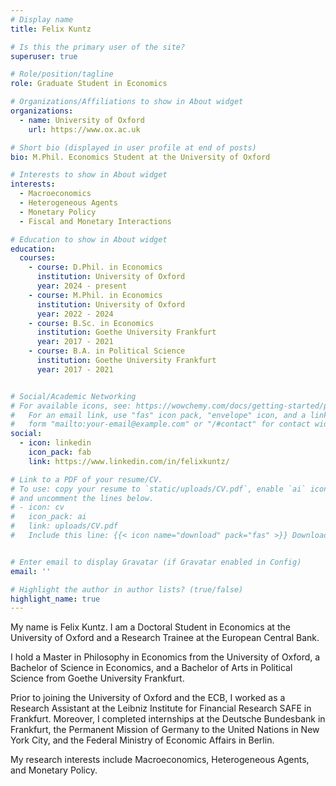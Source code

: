 ```yaml
---
# Display name
title: Felix Kuntz

# Is this the primary user of the site?
superuser: true

# Role/position/tagline
role: Graduate Student in Economics

# Organizations/Affiliations to show in About widget
organizations:
  - name: University of Oxford
    url: https://www.ox.ac.uk

# Short bio (displayed in user profile at end of posts)
bio: M.Phil. Economics Student at the University of Oxford

# Interests to show in About widget
interests:
  - Macroeconomics
  - Heterogeneous Agents 
  - Monetary Policy
  - Fiscal and Monetary Interactions

# Education to show in About widget
education:
  courses:
    - course: D.Phil. in Economics
      institution: University of Oxford
      year: 2024 - present
    - course: M.Phil. in Economics
      institution: University of Oxford
      year: 2022 - 2024
    - course: B.Sc. in Economics
      institution: Goethe University Frankfurt
      year: 2017 - 2021
    - course: B.A. in Political Science
      institution: Goethe University Frankfurt
      year: 2017 - 2021


# Social/Academic Networking
# For available icons, see: https://wowchemy.com/docs/getting-started/page-builder/#icons
#   For an email link, use "fas" icon pack, "envelope" icon, and a link in the
#   form "mailto:your-email@example.com" or "/#contact" for contact widget.
social:
  - icon: linkedin
    icon_pack: fab
    link: https://www.linkedin.com/in/felixkuntz/

# Link to a PDF of your resume/CV.
# To use: copy your resume to `static/uploads/CV.pdf`, enable `ai` icons in `params.toml`,
# and uncomment the lines below.
# - icon: cv
#   icon_pack: ai
#   link: uploads/CV.pdf
#   Include this line: {{< icon name="download" pack="fas" >}} Download my {{< staticref "uploads/CV.pdf" "newtab" >}}CV{{< /staticref >}}.


# Enter email to display Gravatar (if Gravatar enabled in Config)
email: ''

# Highlight the author in author lists? (true/false)
highlight_name: true
---
```


My name is Felix Kuntz. I am a Doctoral Student in Economics at the University of Oxford and a Research Trainee at the European Central Bank. 

I hold a Master in Philosophy in Economics from the University of Oxford, a Bachelor of Science in Economics, and a Bachelor of Arts in Political Science from Goethe University Frankfurt. 

Prior to joining the University of Oxford and the ECB, I worked as a Research Assistant at the Leibniz Institute for Financial Research SAFE in Frankfurt. Moreover, I completed internships at the Deutsche Bundesbank in Frankfurt, the Permanent Mission of Germany to the United Nations in New York City, and the Federal Ministry of Economic Affairs in Berlin.

My research interests include Macroeconomics, Heterogeneous Agents, and Monetary Policy. 

&nbsp;